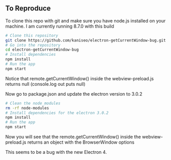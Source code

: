 

## To Reproduce

To clone this repo with git and make sure you have node.js installed on your machine.
I am currently running 8.7.0 with this build

```bash
# Clone this repository
git clone https://github.com/kaniseo/electron-getCurrentWindow-bug.git
# Go into the repository
cd electron-getCurrentWindow-bug
# Install dependencies
npm install
# Run the app
npm start
```
Notice that remote.getCurrentWindow() inside the webview-preload.js returns null (console.log out puts null)

Now go to package.json and update the electron version to 3.0.2

```bash
# Clean the node_modules
rm -rf node-modules
# Install dependencies for the electron 3.0.2
npm install
# Run the app
npm start
```
Now you will see that the remote.getCurrentWindow() inside the webview-preload.js returns an object with the BrowserWindow options

This seems to be a bug with the new Electron 4.

